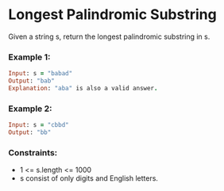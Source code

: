 # Longest Palindromic Substring

Given a string s, return the longest palindromic substring in s.

### Example 1:
```ruby
Input: s = "babad"
Output: "bab"
Explanation: "aba" is also a valid answer.
```
### Example 2:
```ruby
Input: s = "cbbd"
Output: "bb"
```
### Constraints:

- 1 <= s.length <= 1000
- s consist of only digits and English letters.